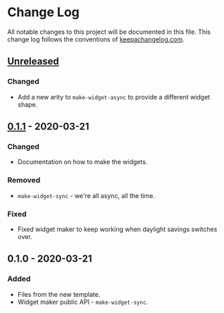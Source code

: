 # Change Log
All notable changes to this project will be documented in this file. This change log follows the conventions of [keepachangelog.com](http://keepachangelog.com/).

## [Unreleased]
### Changed
- Add a new arity to `make-widget-async` to provide a different widget shape.

## [0.1.1] - 2020-03-21
### Changed
- Documentation on how to make the widgets.

### Removed
- `make-widget-sync` - we're all async, all the time.

### Fixed
- Fixed widget maker to keep working when daylight savings switches over.

## 0.1.0 - 2020-03-21
### Added
- Files from the new template.
- Widget maker public API - `make-widget-sync`.

[Unreleased]: https://github.com/your-name/lib/compare/0.1.1...HEAD
[0.1.1]: https://github.com/your-name/lib/compare/0.1.0...0.1.1
